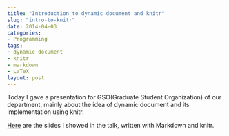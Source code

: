 ```yaml
---
title: "Introduction to dynamic document and knitr"
slug: "intro-to-knitr"
date: 2014-04-03
categories:
- Programming
tags:
- dynamic document
- knitr
- markdown
- LaTeX
layout: post
---
```


Today I gave a presentation for GSO(Graduate Student Organization) of our department,
mainly about the idea of dynamic document and its implementation using knitr.

[Here](http://archive.statr.me/files/GSO/GSO-knitr-new.html) are the slides I showed in the talk,
written with Markdown and knitr.
